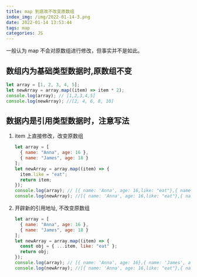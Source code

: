 ```yaml
---
title: map 到底改不改变原数组
index_img: /img/2022-01-14-3.png
date: 2022-01-14 13:53:44
tags: map
categories: JS
---
```



一般认为 map 不会对原数组进行修改，但事实并不是如此。

## 数组内为基础类型数据时,原数组不变

```js
let array = [1, 2, 3, 4, 5];
let newArray = array.map((item) => item * 2);
console.log(array); // [1,2,3,4,5]
console.log(newArray); //[2, 4, 6, 8, 10]
```

## 数据内是引用类型数据时，注意写法

1. item 上直接修改，改变原数组

   ```js
   let array = [
     { name: "Anna", age: 16 },
     { name: "James", age: 18 }
   ];
   let newArray = array.map((item) => {
     item.like = "eat";
     return item;
   });
   console.log(array); // [{ name: 'Anna', age: 16,like: "eat"},{ name: 'James', age: 18,like: "eat"}]
   console.log(newArray); //[{ name: 'Anna', age: 16,like: "eat"},{ name: 'James', age: 18,like: "eat"}]
   ```

1. 开辟新的引用地址, 不改变原数组

   ```js
   let array = [
     { name: "Anna", age: 16 },
     { name: "James", age: 18 }
   ];
   let newArray = array.map((item) => {
     const obj = { ...item, like: "eat" };
     return obj;
   });
   console.log(array); // [{ name: 'Anna', age: 16},{ name: 'James', age: 18}]
   console.log(newArray); //[{ name: 'Anna', age: 16,like: "eat"},{ name: 'James', age: 18,like: "eat"}]
   ```
